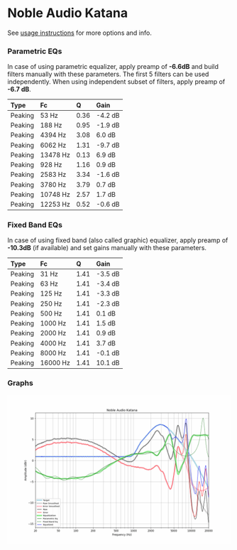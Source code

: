# Noble Audio Katana
See [usage instructions](https://github.com/jaakkopasanen/AutoEq#usage) for more options and info.

### Parametric EQs
In case of using parametric equalizer, apply preamp of **-6.6dB** and build filters manually
with these parameters. The first 5 filters can be used independently.
When using independent subset of filters, apply preamp of **-6.7 dB**.

| Type    | Fc       |    Q | Gain    |
|:--------|:---------|:-----|:--------|
| Peaking | 53 Hz    | 0.36 | -4.2 dB |
| Peaking | 188 Hz   | 0.95 | -1.9 dB |
| Peaking | 4394 Hz  | 3.08 | 6.0 dB  |
| Peaking | 6062 Hz  | 1.31 | -9.7 dB |
| Peaking | 13478 Hz | 0.13 | 6.9 dB  |
| Peaking | 928 Hz   | 1.16 | 0.9 dB  |
| Peaking | 2583 Hz  | 3.34 | -1.6 dB |
| Peaking | 3780 Hz  | 3.79 | 0.7 dB  |
| Peaking | 10748 Hz | 2.57 | 1.7 dB  |
| Peaking | 12253 Hz | 0.52 | -0.6 dB |

### Fixed Band EQs
In case of using fixed band (also called graphic) equalizer, apply preamp of **-10.3dB**
(if available) and set gains manually with these parameters.

| Type    | Fc       |    Q | Gain    |
|:--------|:---------|:-----|:--------|
| Peaking | 31 Hz    | 1.41 | -3.5 dB |
| Peaking | 63 Hz    | 1.41 | -3.4 dB |
| Peaking | 125 Hz   | 1.41 | -3.3 dB |
| Peaking | 250 Hz   | 1.41 | -2.3 dB |
| Peaking | 500 Hz   | 1.41 | 0.1 dB  |
| Peaking | 1000 Hz  | 1.41 | 1.5 dB  |
| Peaking | 2000 Hz  | 1.41 | 0.9 dB  |
| Peaking | 4000 Hz  | 1.41 | 3.7 dB  |
| Peaking | 8000 Hz  | 1.41 | -0.1 dB |
| Peaking | 16000 Hz | 1.41 | 10.1 dB |

### Graphs
![](./Noble%20Audio%20Katana.png)